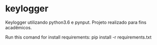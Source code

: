 # keylogger
Keylogger utilizando python3.6 e pynput. Projeto realizado para fins acadêmicos.

Run this comand for install requirements:
pip install -r requirements.txt

